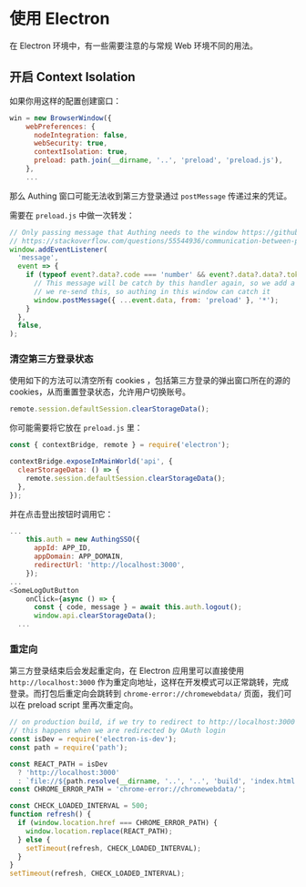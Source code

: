 # 使用 Electron

在 Electron 环境中，有一些需要注意的与常规 Web 环境不同的用法。

## 开启 Context Isolation

如果你用这样的配置创建窗口：

```js
win = new BrowserWindow({
    webPreferences: {
      nodeIntegration: false,
      webSecurity: true,
      contextIsolation: true,
      preload: path.join(__dirname, '..', 'preload', 'preload.js'),
    },
    ...
```

那么 Authing 窗口可能无法收到第三方登录通过 `postMessage` 传递过来的凭证。

需要在 `preload.js` 中做一次转发：

```js
// Only passing message that Authing needs to the window https://github.com/Authing/Guard/blob/db9df517c00a5eb51e406377ee4d7bb097054b68/src/views/login/SocialButtonsList.vue#L82-L89
// https://stackoverflow.com/questions/55544936/communication-between-preload-and-client-given-context-isolation-in-electron
window.addEventListener(
  'message',
  event => {
    if (typeof event?.data?.code === 'number' && event?.data?.data?.token && event?.data.from !== 'preload') {
      // This message will be catch by this handler again, so we add a 'from' to indicate that it is re-send by ourself
      // we re-send this, so authing in this window can catch it
      window.postMessage({ ...event.data, from: 'preload' }, '*');
    }
  },
  false,
);
```

### 清空第三方登录状态

使用如下的方法可以清空所有 cookies ，包括第三方登录的弹出窗口所在的源的 cookies，从而重置登录状态，允许用户切换账号。

```js
remote.session.defaultSession.clearStorageData();
```

你可能需要将它放在 `preload.js` 里：

```js
const { contextBridge, remote } = require('electron');

contextBridge.exposeInMainWorld('api', {
  clearStorageData: () => {
    remote.session.defaultSession.clearStorageData();
  },
});
```

并在点击登出按钮时调用它：

```js
...
    this.auth = new AuthingSSO({
      appId: APP_ID,
      appDomain: APP_DOMAIN,
      redirectUrl: 'http://localhost:3000',
    });
...
<SomeLogOutButton
    onClick={async () => {
      const { code, message } = await this.auth.logout();
      window.api.clearStorageData();
  ...
```

### 重定向

第三方登录结束后会发起重定向，在 Electron 应用里可以直接使用 `http://localhost:3000` 作为重定向地址，这样在开发模式可以正常跳转，完成登录。而打包后重定向会跳转到 `chrome-error://chromewebdata/` 页面，我们可以在 preload script 里再次重定向。


```js
// on production build, if we try to redirect to http://localhost:3000 , we will reach chrome-error://chromewebdata/ , but we can easily get back
// this happens when we are redirected by OAuth login
const isDev = require('electron-is-dev');
const path = require('path');

const REACT_PATH = isDev
  ? 'http://localhost:3000'
  : `file://${path.resolve(__dirname, '..', '..', 'build', 'index.html')}`;
const CHROME_ERROR_PATH = 'chrome-error://chromewebdata/';

const CHECK_LOADED_INTERVAL = 500;
function refresh() {
  if (window.location.href === CHROME_ERROR_PATH) {
    window.location.replace(REACT_PATH);
  } else {
    setTimeout(refresh, CHECK_LOADED_INTERVAL);
  }
}
setTimeout(refresh, CHECK_LOADED_INTERVAL);
```
